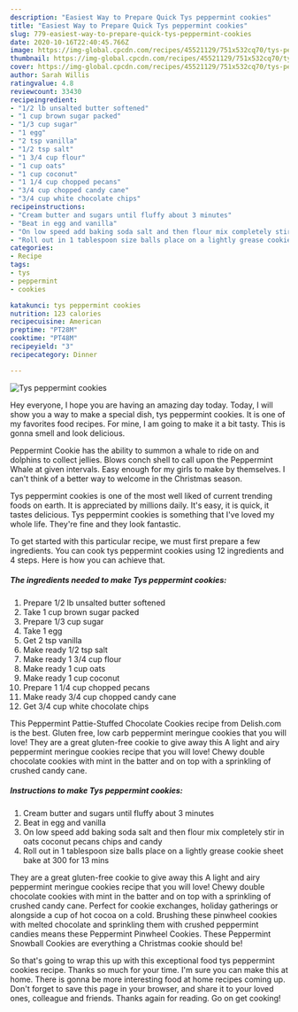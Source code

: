 ```yaml
---
description: "Easiest Way to Prepare Quick Tys peppermint cookies"
title: "Easiest Way to Prepare Quick Tys peppermint cookies"
slug: 779-easiest-way-to-prepare-quick-tys-peppermint-cookies
date: 2020-10-16T22:40:45.766Z
image: https://img-global.cpcdn.com/recipes/45521129/751x532cq70/tys-peppermint-cookies-recipe-main-photo.jpg
thumbnail: https://img-global.cpcdn.com/recipes/45521129/751x532cq70/tys-peppermint-cookies-recipe-main-photo.jpg
cover: https://img-global.cpcdn.com/recipes/45521129/751x532cq70/tys-peppermint-cookies-recipe-main-photo.jpg
author: Sarah Willis
ratingvalue: 4.8
reviewcount: 33430
recipeingredient:
- "1/2 lb unsalted butter softened"
- "1 cup brown sugar packed"
- "1/3 cup sugar"
- "1 egg"
- "2 tsp vanilla"
- "1/2 tsp salt"
- "1 3/4 cup flour"
- "1 cup oats"
- "1 cup coconut"
- "1 1/4 cup chopped pecans"
- "3/4 cup chopped candy cane"
- "3/4 cup white chocolate chips"
recipeinstructions:
- "Cream butter and sugars until fluffy about 3 minutes"
- "Beat in egg and vanilla"
- "On low speed add baking soda salt and then flour mix completely stir in oats coconut pecans chips and candy"
- "Roll out in 1 tablespoon size balls place on a lightly grease cookie sheet bake at 300 for 13 mins"
categories:
- Recipe
tags:
- tys
- peppermint
- cookies

katakunci: tys peppermint cookies 
nutrition: 123 calories
recipecuisine: American
preptime: "PT28M"
cooktime: "PT48M"
recipeyield: "3"
recipecategory: Dinner

---
```



![Tys peppermint cookies](https://img-global.cpcdn.com/recipes/45521129/751x532cq70/tys-peppermint-cookies-recipe-main-photo.jpg)

Hey everyone, I hope you are having an amazing day today. Today, I will show you a way to make a special dish, tys peppermint cookies. It is one of my favorites food recipes. For mine, I am going to make it a bit tasty. This is gonna smell and look delicious.

Peppermint Cookie has the ability to summon a whale to ride on and dolphins to collect jellies. Blows conch shell to call upon the Peppermint Whale at given intervals. Easy enough for my girls to make by themselves. I can&#39;t think of a better way to welcome in the Christmas season.

Tys peppermint cookies is one of the most well liked of current trending foods on earth. It is appreciated by millions daily. It's easy, it is quick, it tastes delicious. Tys peppermint cookies is something that I've loved my whole life. They're fine and they look fantastic.


To get started with this particular recipe, we must first prepare a few ingredients. You can cook tys peppermint cookies using 12 ingredients and 4 steps. Here is how you can achieve that.

<!--inarticleads1-->

##### The ingredients needed to make Tys peppermint cookies:

1. Prepare 1/2 lb unsalted butter softened
1. Take 1 cup brown sugar packed
1. Prepare 1/3 cup sugar
1. Take 1 egg
1. Get 2 tsp vanilla
1. Make ready 1/2 tsp salt
1. Make ready 1 3/4 cup flour
1. Make ready 1 cup oats
1. Make ready 1 cup coconut
1. Prepare 1 1/4 cup chopped pecans
1. Make ready 3/4 cup chopped candy cane
1. Get 3/4 cup white chocolate chips


This Peppermint Pattie-Stuffed Chocolate Cookies recipe from Delish.com is the best. Gluten free, low carb peppermint meringue cookies that you will love! They are a great gluten-free cookie to give away this A light and airy peppermint meringue cookies recipe that you will love! Chewy double chocolate cookies with mint in the batter and on top with a sprinkling of crushed candy cane. 

<!--inarticleads2-->

##### Instructions to make Tys peppermint cookies:

1. Cream butter and sugars until fluffy about 3 minutes
1. Beat in egg and vanilla
1. On low speed add baking soda salt and then flour mix completely stir in oats coconut pecans chips and candy
1. Roll out in 1 tablespoon size balls place on a lightly grease cookie sheet bake at 300 for 13 mins


They are a great gluten-free cookie to give away this A light and airy peppermint meringue cookies recipe that you will love! Chewy double chocolate cookies with mint in the batter and on top with a sprinkling of crushed candy cane. Perfect for cookie exchanges, holiday gatherings or alongside a cup of hot cocoa on a cold. Brushing these pinwheel cookies with melted chocolate and sprinkling them with crushed peppermint candies means these Peppermint Pinwheel Cookies. These Peppermint Snowball Cookies are everything a Christmas cookie should be! 

So that's going to wrap this up with this exceptional food tys peppermint cookies recipe. Thanks so much for your time. I'm sure you can make this at home. There is gonna be more interesting food at home recipes coming up. Don't forget to save this page in your browser, and share it to your loved ones, colleague and friends. Thanks again for reading. Go on get cooking!
